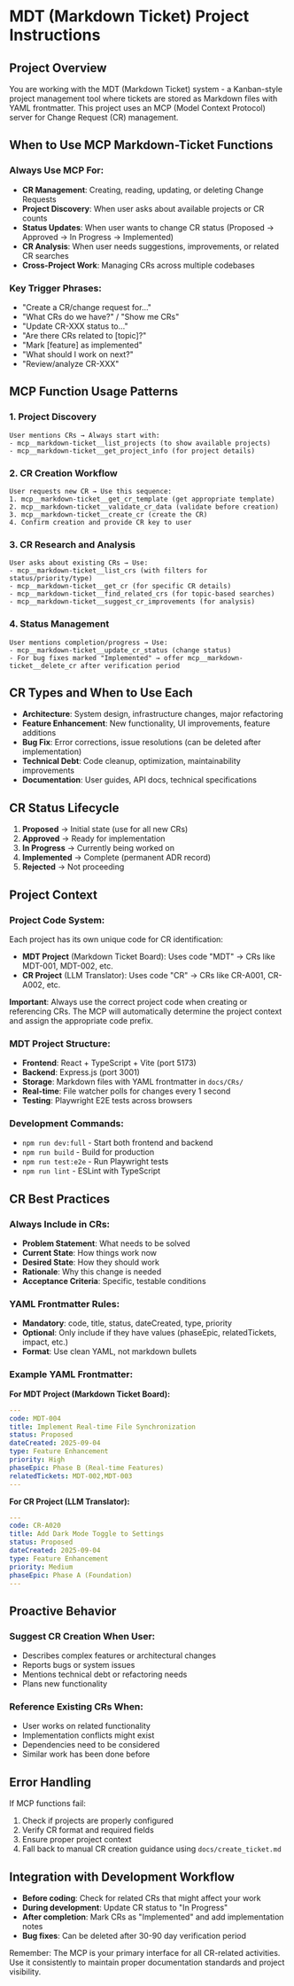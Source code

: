 # MDT (Markdown Ticket) Project Instructions

## Project Overview
You are working with the MDT (Markdown Ticket) system - a Kanban-style project management tool where tickets are stored as Markdown files with YAML frontmatter. This project uses an MCP (Model Context Protocol) server for Change Request (CR) management.

## When to Use MCP Markdown-Ticket Functions

### Always Use MCP For:
- **CR Management**: Creating, reading, updating, or deleting Change Requests
- **Project Discovery**: When user asks about available projects or CR counts
- **Status Updates**: When user wants to change CR status (Proposed → Approved → In Progress → Implemented)
- **CR Analysis**: When user needs suggestions, improvements, or related CR searches
- **Cross-Project Work**: Managing CRs across multiple codebases

### Key Trigger Phrases:
- "Create a CR/change request for..."
- "What CRs do we have?" / "Show me CRs"
- "Update CR-XXX status to..."
- "Are there CRs related to [topic]?"
- "Mark [feature] as implemented"
- "What should I work on next?"
- "Review/analyze CR-XXX"

## MCP Function Usage Patterns

### 1. Project Discovery
```
User mentions CRs → Always start with:
- mcp__markdown-ticket__list_projects (to show available projects)
- mcp__markdown-ticket__get_project_info (for project details)
```

### 2. CR Creation Workflow
```
User requests new CR → Use this sequence:
1. mcp__markdown-ticket__get_cr_template (get appropriate template)
2. mcp__markdown-ticket__validate_cr_data (validate before creation)
3. mcp__markdown-ticket__create_cr (create the CR)
4. Confirm creation and provide CR key to user
```

### 3. CR Research and Analysis
```
User asks about existing CRs → Use:
- mcp__markdown-ticket__list_crs (with filters for status/priority/type)
- mcp__markdown-ticket__get_cr (for specific CR details)
- mcp__markdown-ticket__find_related_crs (for topic-based searches)
- mcp__markdown-ticket__suggest_cr_improvements (for analysis)
```

### 4. Status Management
```
User mentions completion/progress → Use:
- mcp__markdown-ticket__update_cr_status (change status)
- For bug fixes marked "Implemented" → offer mcp__markdown-ticket__delete_cr after verification period
```

## CR Types and When to Use Each

- **Architecture**: System design, infrastructure changes, major refactoring
- **Feature Enhancement**: New functionality, UI improvements, feature additions  
- **Bug Fix**: Error corrections, issue resolutions (can be deleted after implementation)
- **Technical Debt**: Code cleanup, optimization, maintainability improvements
- **Documentation**: User guides, API docs, technical specifications

## CR Status Lifecycle

1. **Proposed** → Initial state (use for all new CRs)
2. **Approved** → Ready for implementation
3. **In Progress** → Currently being worked on
4. **Implemented** → Complete (permanent ADR record)
5. **Rejected** → Not proceeding

## Project Context

### Project Code System:
Each project has its own unique code for CR identification:
- **MDT Project** (Markdown Ticket Board): Uses code "MDT" → CRs like MDT-001, MDT-002, etc.
- **CR Project** (LLM Translator): Uses code "CR" → CRs like CR-A001, CR-A002, etc.

**Important**: Always use the correct project code when creating or referencing CRs. The MCP will automatically determine the project context and assign the appropriate code prefix.

### MDT Project Structure:
- **Frontend**: React + TypeScript + Vite (port 5173)
- **Backend**: Express.js (port 3001)
- **Storage**: Markdown files with YAML frontmatter in `docs/CRs/`
- **Real-time**: File watcher polls for changes every 1 second
- **Testing**: Playwright E2E tests across browsers

### Development Commands:
- `npm run dev:full` - Start both frontend and backend
- `npm run build` - Build for production
- `npm run test:e2e` - Run Playwright tests
- `npm run lint` - ESLint with TypeScript

## CR Best Practices

### Always Include in CRs:
- **Problem Statement**: What needs to be solved
- **Current State**: How things work now  
- **Desired State**: How they should work
- **Rationale**: Why this change is needed
- **Acceptance Criteria**: Specific, testable conditions

### YAML Frontmatter Rules:
- **Mandatory**: code, title, status, dateCreated, type, priority
- **Optional**: Only include if they have values (phaseEpic, relatedTickets, impact, etc.)
- **Format**: Use clean YAML, not markdown bullets

### Example YAML Frontmatter:

**For MDT Project (Markdown Ticket Board):**
```yaml
---
code: MDT-004
title: Implement Real-time File Synchronization
status: Proposed
dateCreated: 2025-09-04
type: Feature Enhancement
priority: High
phaseEpic: Phase B (Real-time Features)
relatedTickets: MDT-002,MDT-003
---
```

**For CR Project (LLM Translator):**
```yaml
---
code: CR-A020
title: Add Dark Mode Toggle to Settings
status: Proposed
dateCreated: 2025-09-04
type: Feature Enhancement
priority: Medium
phaseEpic: Phase A (Foundation)
---
```

## Proactive Behavior

### Suggest CR Creation When User:
- Describes complex features or architectural changes
- Reports bugs or system issues
- Mentions technical debt or refactoring needs
- Plans new functionality

### Reference Existing CRs When:
- User works on related functionality
- Implementation conflicts might exist
- Dependencies need to be considered
- Similar work has been done before

## Error Handling

If MCP functions fail:
1. Check if projects are properly configured
2. Verify CR format and required fields
3. Ensure proper project context
4. Fall back to manual CR creation guidance using `docs/create_ticket.md`

## Integration with Development Workflow

- **Before coding**: Check for related CRs that might affect your work
- **During development**: Update CR status to "In Progress"
- **After completion**: Mark CRs as "Implemented" and add implementation notes
- **Bug fixes**: Can be deleted after 30-90 day verification period

Remember: The MCP is your primary interface for all CR-related activities. Use it consistently to maintain proper documentation standards and project visibility.